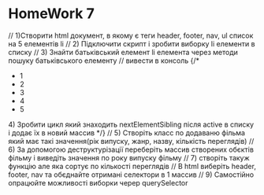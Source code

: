 # HomeWork 7

// 1)Створити html документ, в якому є теги header, footer, nav, ul список на 5 елементів li
// 2) Підключити скрипт і зробити виборку li елементи в списку
// 3) Знайти батьківський елемент li елемента через методи пошуку батьківського елементу
// вивести в консоль
{/* <ul class="menu-list">
<li>1</li>
<li>2</li>
<li class="active">3</li>
<li>4</li>
<li>5</li>
</ul>
4) Зробити цикл який знаходить  nextElementSibling після active в списку і додає їх в новий массив */}
// 5) Створіть класс по додаваню фільма який має такі значення(рік випуску, жанр, назву, кількість переглядів)
// 6) За допомогою деструктурізації переберіть массив створених обєктів фільму і виведіть значення по року випуску фільму
// 7) створіть такуж функцію але яка сортує по кількості переглядів
// В html виберіть header, footer, nav  та обєднайте отримані селектори в 1 массив
// 9) Самостійно опрацюйте можливості виборки череp querySelector